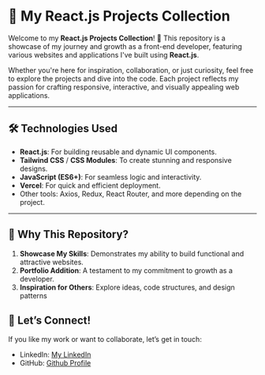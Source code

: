 # 🌟 My React.js Projects Collection

Welcome to my **React.js Projects Collection**! 🚀 This repository is a showcase of my journey and growth as a front-end developer, featuring various websites and applications I've built using **React.js**.  

Whether you're here for inspiration, collaboration, or just curiosity, feel free to explore the projects and dive into the code. Each project reflects my passion for crafting responsive, interactive, and visually appealing web applications.  

---

## 🛠️ Technologies Used

- **React.js**: For building reusable and dynamic UI components.
- **Tailwind CSS** / **CSS Modules**: To create stunning and responsive designs.
- **JavaScript (ES6+)**: For seamless logic and interactivity.
- **Vercel**: For quick and efficient deployment.
- Other tools: Axios, Redux, React Router, and more depending on the project.

---

## 🎯 Why This Repository?

1. **Showcase My Skills**: Demonstrates my ability to build functional and attractive websites.
2. **Portfolio Addition**: A testament to my commitment to growth as a developer.
3. **Inspiration for Others**: Explore ideas, code structures, and design patterns

## 🤝 Let’s Connect!

If you like my work or want to collaborate, let’s get in touch:

- LinkedIn: [My LinkedIn](https://www.linkedin.com/in/michael-joenathan-darwin-9b9259269)
- GitHub: [Github Profile](https://github.com/MichaelJD-MJD)

